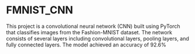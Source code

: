 # FMNIST_CNN
This project is a convolutional neural network (CNN) built using PyTorch that classifies images from the Fashion-MNIST dataset. The network consists of several layers including convolutional layers, pooling layers, and fully connected layers. The model achieved an accuracy of 92.6%
